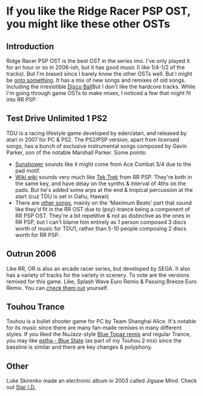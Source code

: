 # If you like the Ridge Racer PSP OST, you might like these other OSTs

Introduction
---
Ridge Racer PSP OST is the best OST in the series imo. I've only played it for an hour or so in 2006-ish, but it has good music (I like 1/4-1/2 of the tracks). But I'm biased since I barely know the other OSTs well. But I might be [onto something](https://www.squareenixmusic.com/reviews/chris/ridgeracers.shtml). It has a mix of new songs and remixes of old songs. Including the irresistible [Disco Ball](https://www.youtube.com/watch?v=X3GLPLsjD24)But I don't like the hardcore tracks. While I'm going through game OSTs to make mixes, I noticed a few that might fit into RR PSP.

Test Drive Unlimited 1 PS2
---
TDU is a racing lifestyle game developed by eden/atari, and released by atari in 2007 for PC & PS2. The PS2/PSP version, apart from licensed songs, has a bunch of exclusive instrumental songs composed by Gavin Parker, son of the notable Marshall Parker. Some points: 

- [Sunshower](https://www.youtube.com/watch?v=pRUDaUnvF8Y) sounds like it might come from Ace Combat 3/4 due to the pad motif.
- [Wiki wiki](https://www.youtube.com/watch?v=UBRgr9OlCdo) sounds very much like [Tek Trek](https://www.youtube.com/watch?v=_StCqgqydtg) from RR PSP. They're both in the same key, and have delay on the synths & interval of 4ths on the pads. But he's added some arps at the end & tropical percussion at the start (cuz TDU is set in Oahu, Hawaii)
- There are [other songs](https://www.youtube.com/watch?v=RUpIqif6rE4), mainly on the 'Maximum Beats' part that sound like they'd fit in the RR OST due to (psy)-trance being a component of RR PSP OST. They're a bit repetitive & not as distinctive as the ones in RR PSP, but I can't blame him entirely as 1 person composed 3 discs worth of music for TDU1, rather than 5-10 people composing 2 discs worth for RR PSP.

Outrun 2006
---
Like RR, OR is also an arcade racer series, but developed by SEGA. It also has a variety of tracks for the variety in scenery. To note are the versions remixed for this game. Like, Splash Wave Euro Remix & Passing Breeze Euro Remix. You can [check them out](https://www.youtube.com/watch?v=bTxNpFdvmAI&list=PL_BhbJAAueZRGIUQiJttJc7Sl7OjThLIP&index=17) yourself.

Touhou Trance
---
Touhou is a bullet shooter game for PC by Team Shanghai Alice. It's notable for its music since there are many fan-made remixes in many different styles. If you liked the NuJazz-style [Blue Topaz remix](https://www.youtube.com/watch?v=kydwDBr9MoA) and regular Trance, you may like [estha - Blue State](https://youtu.be/YMiYhSVbpYo?t=926) (as part of my Touhou 2 mix) since the bassline is similar and there are key changes & polyphony.

Other
---
Luke Skirenko made an electronic album in 2003 called Jigsaw Mind. Check out [Star I.D.](https://www.youtube.com/watch?v=U180kOsrVIE)

